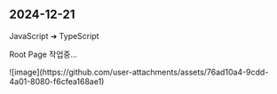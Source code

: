 <h2>2024-12-21</h2>
<p>JavaScript ➜ TypeScript</p>
<p>Root Page 작업중...</p>
![image](https://github.com/user-attachments/assets/76ad10a4-9cdd-4a01-8080-f6cfea168ae1)
